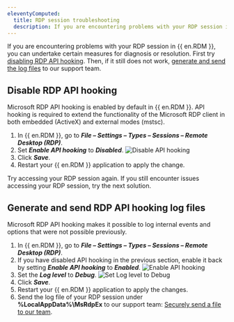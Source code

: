 ```yaml
---
eleventyComputed:
  title: RDP session troubleshooting
  description: If you are encountering problems with your RDP session in {{ en.RDM }}, you can undertake certain measures for diagnosis or resolution.
---
```

If you are encountering problems with your RDP session in {{ en.RDM }}, you can undertake certain measures for diagnosis or resolution. First try [disabling RDP API hooking](#disable-rdp-api-hooking). Then, if it still does not work, [generate and send the log files](#generate-and-send-rdp-api-hooking-log-files) to our support team.

## Disable RDP API hooking

Microsoft RDP API hooking is enabled by default in {{ en.RDM }}. API hooking is required to extend the functionality of the Microsoft RDP client in both embedded (ActiveX) and external modes (mstsc).

1. In {{ en.RDM }}, go to ***File – Settings – Types – Sessions – Remote Desktop (RDP)***.
1. Set ***Enable API hooking*** to ***Disabled***.
![Disable API hooking](https://cdnweb.devolutions.net/docs/RDMW2026_2024_1.png)
1. Click ***Save***.
1. Restart your {{ en.RDM }} application to apply the change.

Try accessing your RDP session again. If you still encounter issues accessing your RDP session, try the next solution.

## Generate and send RDP API hooking log files

Microsoft RDP API hooking makes it possible to log internal events and options that were not possible previously.

1. In {{ en.RDM }}, go to ***File – Settings – Types – Sessions – Remote Desktop (RDP)***.
1. If you have disabled API hooking in the previous section, enable it back by setting ***Enable API hooking*** to ***Enabled***.
![Enable API hooking](https://cdnweb.devolutions.net/docs/RDMW2028_2024_1.png)
1. Set the ***Log level*** to ***Debug***.
![Set Log level to Debug](https://cdnweb.devolutions.net/docs/RDMW2027_2024_1.png)
1. Click ***Save***.
1. Restart your {{ en.RDM }} application to apply the changes.
1. Send the log file of your RDP session under **%LocalAppData%\MsRdpEx** to our support team: [Securely send a file to our team](/rdm/kb/general-knowledge/securely-send-file/).